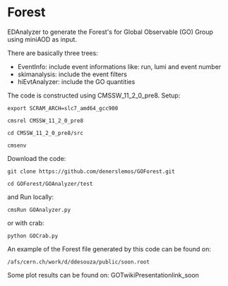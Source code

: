 # Forest

EDAnalyzer to generate the Forest's for Global Observable (GO) Group using miniAOD as input. 

There are basically three trees: 
  - EventInfo: include event informations like: run, lumi and event number
  - skimanalysis: include the event filters
  - hiEvtAnalyzer: include the GO quantities
  
The code is constructed using CMSSW_11_2_0_pre8. Setup:

`export SCRAM_ARCH=slc7_amd64_gcc900`

`cmsrel CMSSW_11_2_0_pre8`

`cd CMSSW_11_2_0_pre8/src`

`cmsenv`

Download the code:

`git clone https://github.com/denerslemos/GOForest.git`

`cd GOForest/GOAnalyzer/test`

and Run locally:

`cmsRun GOAnalyzer.py`

or with crab:

`python GOCrab.py`

An example of the Forest file generated by this code can be found on:

`/afs/cern.ch/work/d/ddesouza/public/soon.root`

Some plot results can be found on:
GOTwikiPresentationlink_soon

